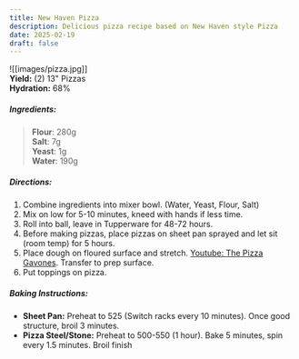 ```yaml
---
title: New Haven Pizza
description: Delicious pizza recipe based on New Haven style Pizza
date: 2025-02-19
draft: false
---
```

![[images/pizza.jpg]]  
**Yield:** (2) 13" Pizzas  
**Hydration:** 68%  
##### Ingredients:
> **Flour**: 280g  
> **Salt**: 7g  
> **Yeast**: 1g  
> **Water**: 190g  
##### Directions:
1. Combine ingredients into mixer bowl. (Water, Yeast, Flour, Salt)
2. Mix on low for 5-10 minutes, kneed with hands if less time.
3. Roll into ball, leave in Tupperware for 48-72 hours.
4. Before making pizzas, place pizzas on sheet pan sprayed and let sit (room temp) for 5 hours.
5. Place dough on floured surface and stretch. [Youtube: The Pizza Gavones](https://www.youtube.com/watch?v=8qgbp9llbWE). Transfer to prep surface.
6. Put toppings on pizza.
##### Baking Instructions:
- **Sheet Pan:** Preheat to 525 (Switch racks every 10 minutes). Once good structure, broil 3 minutes.
- **Pizza Steel/Stone:** Preheat to 500-550 (1 hour). Bake 5 minutes, spin every 1.5 minutes. Broil finish